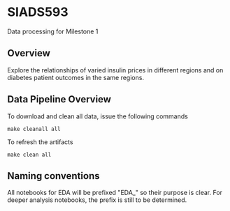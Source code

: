 # SIADS593
Data processing for Milestone 1

## Overview
Explore the relationships of varied insulin prices in different regions and on diabetes patient outcomes in the same regions.

## Data Pipeline Overview
To download and clean all data, issue the following commands
```
make cleanall all
```

To refresh the artifacts
```
make clean all
```


## Naming conventions
All notebooks for EDA will be prefixed "EDA_" so their purpose is clear.  For deeper analysis notebooks, the prefix is still to be determined.